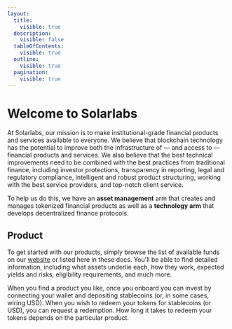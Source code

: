 ```yaml
---
layout:
  title:
    visible: true
  description:
    visible: false
  tableOfContents:
    visible: true
  outline:
    visible: true
  pagination:
    visible: true
---
```


# Welcome to Solarlabs

At Solarlabs, our mission is to make institutional-grade financial products and services available to everyone. We believe that blockchain technology has the potential to improve both the infrastructure of — and access to — financial products and services. We also believe that the best technical improvements need to be combined with the best practices from traditional finance, including investor protections, transparency in reporting, legal and regulatory compliance, intelligent and robust product structuring, working with the best service providers, and top-notch client service.

To help us do this, we have an **asset management** arm that creates and manages tokenized financial products as well as a **technology arm** that develops decentralized finance protocols.



## Product

To get started with our products, simply browse the list of available funds on our [website](https://powerlayer.org) or listed here in these docs. You'll be able to find detailed information, including what assets underlie each, how they work, expected yields and risks, eligibility requirements, and much more.

When you find a product you like, once you onboard you can invest by connecting your wallet and depositing stablecoins (or, in some cases, wiring USD). When you wish to redeem your tokens for stablecoins (or USD), you can request a redemption. How long it takes to redeem your tokens depends on the particular product.

